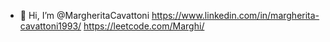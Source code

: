 - 👋 Hi, I’m @MargheritaCavattoni
https://www.linkedin.com/in/margherita-cavattoni1993/
https://leetcode.com/Marghi/
